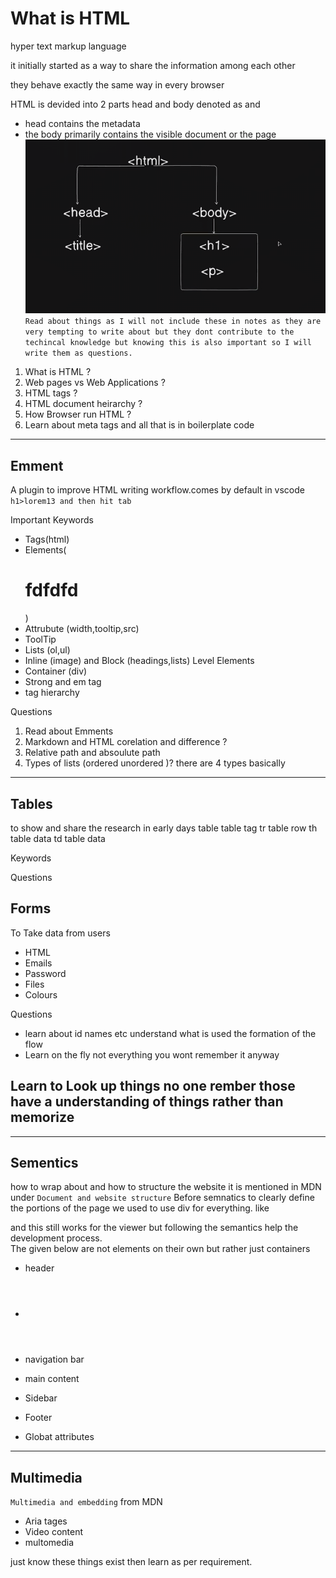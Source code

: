 # What is HTML
hyper text markup language

it initially started as a way to share the information among each other

<html></html>

they behave exactly the same way in every browser

HTML is devided into 2 parts head and body denoted as <head> and <body>
* head contains the metadata 
* the body primarily contains the visible document or the page
![alt text](image.png)
`Read about things as I will not include these in notes as they are very tempting to write about but they dont contribute to the techincal knowledge but knowing this is also important so I will write them as questions.`

1. What is HTML ?
2. Web pages vs Web Applications ?
3. HTML tags ?
4. HTML document heirarchy ?
5. How Browser run HTML ?
6. Learn about meta tags and all that is in boilerplate code


-----------------------------------

## Emment
A plugin to improve HTML writing workflow.comes by default in vscode
`h1>lorem13 and then hit tab`


Important Keywords
* Tags(html)
* Elements(<h1>fdfdfd</h1>)
* Attrubute (width,tooltip,src)
* ToolTip
* Lists (ol,ul)
* Inline (image) and Block (headings,lists) Level Elements
* Container (div)
* Strong and em tag
* tag hierarchy

Questions 
1. Read about Emments 
2. Markdown and HTML corelation and difference ?
3. Relative path and absoulute path
4. Types of lists (ordered unordered )? there are 4 types basically
   
------------------------------------------

## Tables 
to show and share the research in early days
table table tag 
tr table row
th table data
td table data

Keywords

Questions 
## Forms
To Take data from users
* HTML
* Emails
* Password
* Files
* Colours

Questions 
* learn about id names etc understand what is used the formation of the flow
* Learn on the fly not everything you wont remember it anyway 

## Learn to Look up things no one rember those have a understanding of things rather than memorize

---------------------------------------
## Sementics 
how to wrap about and how to structure the website it is mentioned in MDN under `Document and website structure`
Before semnatics to clearly define the portions of the page we used to use div for everything. like <div class = "Header">
and this still works for the viewer but following the semantics help the development process.   
The given below are not elements on their own but rather just containers
* header <header>
* <hgroup>
* navigation bar <nav>
* main content <main>
* Sidebar
* Footer

* Globat attributes

-----------------------------------------
## Multimedia

`Multimedia and embedding` from MDN
* Aria tages
* Video content
* multomedia


just know these things exist then learn as per requirement.